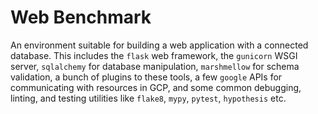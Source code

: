 # Web Benchmark

An environment suitable for building a web application with a connected database. This includes the `flask` web framework, the `gunicorn` WSGI server, `sqlalchemy` for database manipulation, `marshmellow` for schema validation, a bunch of plugins to these tools, a few `google` APIs for communicating with resources in GCP, and some common debugging, linting, and testing utilities like `flake8`, `mypy`, `pytest`, `hypothesis` etc.
